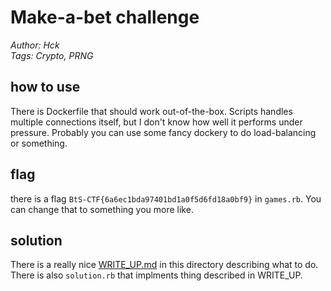 # Make-a-bet challenge

_Author: Hck_  
_Tags: Crypto, PRNG_

## how to use

There is Dockerfile that should work out-of-the-box. Scripts handles multiple connections itself, but I don't know how well it performs under pressure. Probably you can use some fancy dockery to do load-balancing or something.

## flag

there is a flag `BtS-CTF{6a6ec1bda97401bd1a0f5d6fd18a0bf9}` in `games.rb`. You can change that to something you more like.

## solution

There is a really nice [WRITE_UP.md](./solution/README.md.md) in this directory describing what to do. There is also `solution.rb` that implments thing described in WRITE_UP.
